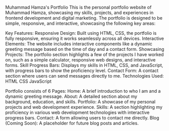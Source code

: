 Muhammad Hamza's Portfolio
This is the personal portfolio website of Muhammad Hamza, showcasing my skills, projects, and experiences in frontend development and digital marketing. The portfolio is designed to be simple, responsive, and interactive, showcasing the following key areas:

Key Features:
Responsive Design: Built using HTML, CSS, the portfolio is fully responsive, ensuring it works seamlessly across all devices.
Interactive Elements: The website includes interactive components like a dynamic greeting message based on the time of day and a contact form.
Showcasing Projects: The portfolio section highlights a few of the projects I have worked on, such as a simple calculator, responsive web designs, and interactive forms.
Skill Progress Bars: Displays my skills in HTML, CSS, and JavaScript, with progress bars to show the proficiency level.
Contact Form: A contact section where users can send messages directly to me.
Technologies Used:
HTML
CSS
JavaScript

Portfolio consists of 6 Pages:
Home: A brief introduction to who I am and a dynamic greeting message.
About: A detailed section about my background, education, and skills.
Portfolio: A showcase of my personal projects and web development experience.
Skills: A section highlighting my proficiency in various web development technologies with interactive progress bars.
Contact: A form allowing users to contact me directly.
Blog (Coming Soon): A placeholder for future blog posts and articles.
